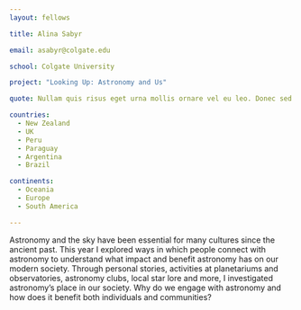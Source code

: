 ```yaml
---
layout: fellows

title: Alina Sabyr

email: asabyr@colgate.edu

school: Colgate University

project: "Looking Up: Astronomy and Us"

quote: Nullam quis risus eget urna mollis ornare vel eu leo. Donec sed odio dui.

countries:
  - New Zealand
  - UK
  - Peru
  - Paraguay
  - Argentina
  - Brazil 

continents:
  - Oceania
  - Europe
  - South America

---
```


Astronomy and the sky have been essential for many cultures since the ancient past. This year I explored ways in which people connect with astronomy to understand what impact and benefit astronomy has on our modern society. Through personal stories, activities at planetariums and observatories, astronomy clubs, local star lore and more, I investigated astronomy’s place in our society. Why do we engage with astronomy and how does it benefit both individuals and communities? 
